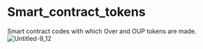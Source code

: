 # Smart_contract_tokens
Smart contract codes with which Over and OUP tokens are made.
![Untitled-9_12](https://user-images.githubusercontent.com/96907338/147814976-6aea0127-c338-42a0-8fe9-2f3b78a0fae7.png)
